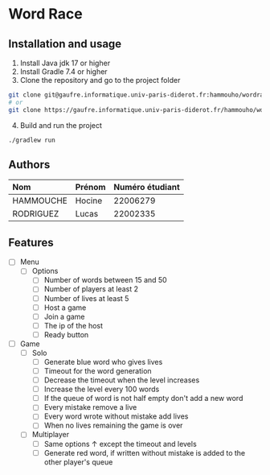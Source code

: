 # Word Race

## Installation and usage

1. Install Java jdk 17 or higher
2. Install Gradle 7.4 or higher
3. Clone the repository and go to the project folder

```bash
git clone git@gaufre.informatique.univ-paris-diderot.fr:hammouho/wordrace.git
# or
git clone https://gaufre.informatique.univ-paris-diderot.fr/hammouho/wordrace.git
```

4. Build and run the project

```shell
./gradlew run
```

## Authors

| Nom       | Prénom | Numéro étudiant |
|:----------|:-------|:----------------|
| HAMMOUCHE | Hocine | 22006279        |
| RODRIGUEZ | Lucas  | 22002335        |

## Features

- [ ] Menu
  - [ ] Options
    - [ ] Number of words between 15 and 50
    - [ ] Number of players at least 2
    - [ ] Number of lives at least 5
    - [ ] Host a game
    - [ ] Join a game
    - [ ] The ip of the host
    - [ ] Ready button
- [ ] Game
  - [ ] Solo
    - [ ] Generate blue word who gives lives
    - [ ] Timeout for the word generation
    - [ ] Decrease the timeout when the level increases
    - [ ] Increase the level every 100 words
    - [ ] If the queue of word is not half empty don't add a new word
    - [ ] Every mistake remove a live
    - [ ] Every word wrote without mistake add lives
    - [ ] When no lives remaining the game is over
  - [ ] Multiplayer
    - [ ] Same options ↑ except the timeout and levels
    - [ ] Generate red word, if written without mistake is added to the
      other player's queue

